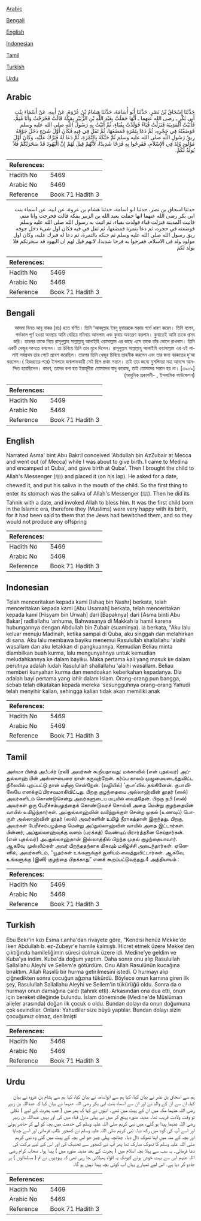 [Arabic](#arabic)

[Bengali](#bengali)

[English](#english)

[Indonesian](#indonesian)

[Tamil](#tamil)

[Turkish](#turkish)

[Urdu](#urdu)

## Arabic


<div dir="rtl" lang="ar" style={{fontSize:'larger',backgroundColor:'#f8f9fa',padding:20}}>
حَدَّثَنَا إِسْحَاقُ بْنُ نَصْرٍ، حَدَّثَنَا أَبُو أُسَامَةَ، حَدَّثَنَا هِشَامُ بْنُ عُرْوَةَ، عَنْ أَبِيهِ، عَنْ أَسْمَاءَ بِنْتِ أَبِي بَكْرٍ ـ رضى الله عنهما ـ أَنَّهَا حَمَلَتْ بِعَبْدِ اللَّهِ بْنِ الزُّبَيْرِ بِمَكَّةَ قَالَتْ فَخَرَجْتُ وَأَنَا مُتِمٌّ، فَأَتَيْتُ الْمَدِينَةَ فَنَزَلْتُ قُبَاءً فَوَلَدْتُ بِقُبَاءٍ، ثُمَّ أَتَيْتُ بِهِ رَسُولَ اللَّهِ صلى الله عليه وسلم فَوَضَعْتُهُ فِي حَجْرِهِ، ثُمَّ دَعَا بِتَمْرَةٍ فَمَضَغَهَا، ثُمَّ تَفَلَ فِي فِيهِ فَكَانَ أَوَّلَ شَىْءٍ دَخَلَ جَوْفَهُ رِيقُ رَسُولِ اللَّهِ صلى الله عليه وسلم ثُمَّ حَنَّكَهُ بِالتَّمْرَةِ، ثُمَّ دَعَا لَهُ فَبَرَّكَ عَلَيْهِ، وَكَانَ أَوَّلَ مَوْلُودٍ وُلِدَ فِي الإِسْلاَمِ، فَفَرِحُوا بِهِ فَرَحًا شَدِيدًا، لأَنَّهُمْ قِيلَ لَهُمْ إِنَّ الْيَهُودَ قَدْ سَحَرَتْكُمْ فَلاَ يُولَدُ لَكُمْ‏.‏
</div>
<div style={{backgroundColor:'#f8f9fa',padding:20, marginBottom: 10}}><table> <thead> <tr> <th>References:</th> <th></th> </tr> </thead> <tbody><tr><td>Hadith No</td><td>5469</td></tr><tr><td>Arabic No</td><td>5469</td></tr><tr><td>Reference</td><td>Book 71 Hadith 3</td></tr></tbody></table></div>


<div dir="rtl" lang="ar" style={{fontSize:'larger',backgroundColor:'#f8f9fa',padding:20}}>
حدثنا اسحاق بن نصر، حدثنا ابو اسامة، حدثنا هشام بن عروة، عن ابيه، عن اسماء بنت ابي بكر رضى الله عنهما انها حملت بعبد الله بن الزبير بمكة قالت فخرجت وانا متم، فاتيت المدينة فنزلت قباء فولدت بقباء، ثم اتيت به رسول الله صلى الله عليه وسلم فوضعته في حجره، ثم دعا بتمرة فمضغها، ثم تفل في فيه فكان اول شىء دخل جوفه ريق رسول الله صلى الله عليه وسلم ثم حنكه بالتمرة، ثم دعا له فبرك عليه، وكان اول مولود ولد في الاسلام، ففرحوا به فرحا شديدا، لانهم قيل لهم ان اليهود قد سحرتكم فلا يولد لكم
</div>
<div style={{backgroundColor:'#f8f9fa',padding:20, marginBottom: 10}}><table> <thead> <tr> <th>References:</th> <th></th> </tr> </thead> <tbody><tr><td>Hadith No</td><td>5469</td></tr><tr><td>Arabic No</td><td>5469</td></tr><tr><td>Reference</td><td>Book 71 Hadith 3</td></tr></tbody></table></div>

## Bengali


<div dir="rtl" lang="bn" style={{fontSize:'larger',backgroundColor:'#f8f9fa',padding:20}}>
আসমা বিনত আবূ বাকর (রাঃ) হতে বর্ণিত। তিনি ‘আবদুল্লাহ ইবনু যুবায়রকে মক্কায় গর্ভে ধারণ করেন। তিনি বলেন, গর্ভকাল পূর্ণ হওয়া অবস্থায় আমি বেরিয়ে মদিনায় আসলাম এবং কুবায় অবতরণ করলাম। কুবাতেই আমি তাকে প্রসব করি। তারপর তাকে নিয়ে রাসূলুল্লাহ সাল্লাল্লাহু আলাইহি ওয়াসাল্লাম এর কাছে এসে তাকে তাঁর কোলে রাখলাম। তিনি একটি খেজুর আনতে বললেন। তা চিবিয়ে তিনি তার মুখে দিলেন। রাসূলুল্লাহ সাল্লাল্লাহু আলাইহি ওয়াসাল্লাম এর এই লালাই সর্বপ্রথম তার পেটে প্রবেশ করেছিল। তারপর তিনি খেজুর চিবিয়ে তাহনীক করলেন এবং তার জন্য বরকতের দু‘আ করলেন।( হিজরতের পরে) ইসলামে জন্মলাভকারী সেই ছিল প্রথম সন্তান। তাই তার জন্যে মুসলিমরা মহা আনন্দে আনন্দিত হয়েছিলেন। কারণ, তাদের বলা হত ইয়াহূদীরা তোমাদের যাদু করেছে, তাই তোমাদের সন্তান হয় না। [৩৯০৯] (আধুনিক প্রকাশনী- , ইসলামিক ফাউন্ডেশন)
</div>
<div style={{backgroundColor:'#f8f9fa',padding:20, marginBottom: 10}}><table> <thead> <tr> <th>References:</th> <th></th> </tr> </thead> <tbody><tr><td>Hadith No</td><td>5469</td></tr><tr><td>Arabic No</td><td>5469</td></tr><tr><td>Reference</td><td>Book 71 Hadith 3</td></tr></tbody></table></div>

## English


<div dir="ltr" lang="en" style={{fontSize:'larger',backgroundColor:'#f8f9fa',padding:20}}>
Narrated Asma' bint Abu Bakr:I conceived 'Abdullah bin AzZubair at Mecca and went out (of Mecca) while I was about to give birth. I came to Medina and encamped at Quba', and gave birth at Quba'. Then I brought the child to Allah's Messenger (ﷺ) and placed it (on his lap). He asked for a date, chewed it, and put his saliva in the mouth of the child. So the first thing to enter its stomach was the saliva of Allah's Messenger (ﷺ). Then he did its Tahnik with a date, and invoked Allah to bless him. It was the first child born in the Islamic era, therefore they (Muslims) were very happy with its birth, for it had been said to them that the Jews had bewitched them, and so they would not produce any offspring
</div>
<div style={{backgroundColor:'#f8f9fa',padding:20, marginBottom: 10}}><table> <thead> <tr> <th>References:</th> <th></th> </tr> </thead> <tbody><tr><td>Hadith No</td><td>5469</td></tr><tr><td>Arabic No</td><td>5469</td></tr><tr><td>Reference</td><td>Book 71 Hadith 3</td></tr></tbody></table></div>

## Indonesian


<div dir="ltr" lang="id" style={{fontSize:'larger',backgroundColor:'#f8f9fa',padding:20}}>
Telah menceritakan kepada kami [Ishaq bin Nashr] berkata, telah menceritakan kepada kami [Abu Usamah] berkata, telah menceritakan kepada kami [Hisyam bin Urwah] dari [Bapaknya] dari [Asma binti Abu Bakar] radliallahu 'anhuma, Bahwasanya di Makkah ia hamil karena hubungannya dengan Abdullah bin Zubair (suaminya). Ia berkata, "Aku lalu keluar menuju Madinah, ketika sampai di Quba, aku singgah dan melahirkan di sana. Aku lalu membawa bayiku menemui Rasulullah shallallahu 'alaihi wasallam dan aku letakkan di pangkuannya. Kemudian Beliau minta diambilkan buah kurma, lalu mengunyahnya untuk kemudian meludahkannya ke dalam bayiku. Maka pertama kali yang masuk ke dalam perutnya adalah ludah Rasulullah shallallahu 'alaihi wasallam. Beliau memberi kunyahan kurma dan mendoakan keberkahan kepadanya. Dia adalah bayi pertama yang lahir dalam Islam. Orang-orang pun bangga, sebab telah dikatakan kepada mereka 'sesungguhnya orang-orang Yahudi telah menyihir kalian, sehingga kalian tidak akan memiliki anak
</div>
<div style={{backgroundColor:'#f8f9fa',padding:20, marginBottom: 10}}><table> <thead> <tr> <th>References:</th> <th></th> </tr> </thead> <tbody><tr><td>Hadith No</td><td>5469</td></tr><tr><td>Arabic No</td><td>5469</td></tr><tr><td>Reference</td><td>Book 71 Hadith 3</td></tr></tbody></table></div>

## Tamil


<div dir="ltr" lang="ta" style={{fontSize:'larger',backgroundColor:'#f8f9fa',padding:20}}>
அஸ்மா பின்த் அபீபக்ர் (ரலி) அவர்கள் கூறியதாவது: மக்காவில் (என் புதல்வர்) அப்துல்லாஹ் பின் அஸ்ஸுபைரை நான் கருவுற்றேன். கர்ப்ப காலம் முழுமையடைந்துவிட்ட நிலையில் புறப்பட்டு நான் மதீனா சென்றேன். (வழியில்) ‘குபா’வில் தங்கினேன். குபாவிலேயே எனக்குப் பிரசவமாகிவிட்டது. பிறகு குழந்தையை அல்லாஹ்வின் தூதர் (ஸல்) அவர்களிடம் கொண்டுசென்று அவர்களுடைய மடியில் வைத்தேன். பிறகு நபி (ஸல்) அவர்கள் ஒரு பேரீச்சம்பழத்தைக் கொண்டுவரச் சொல்லி அதை மென்று குழந்தையின் வாயில் உமிழ்ந்தார்கள். அப்துல்லாஹ்வின் வயிற்றுக்குள் சென்ற முதல் (உணவுப்) பொருள் அல்லாஹ்வின் தூதர் (ஸல்) அவர்களின் உமிழ் நீராகத்தான் இருந்தது. பிறகு, அவர்கள் பேரீச்சம்பழத்தை மென்று அப்துல்லாஹ்வின் வாயில் அதை இட்டார்கள். பின்னர், அப்துல்லாஹ்வுக்கு வளம் (பரக்கத்) வேண்டிப் பிரார்த்தனை செய்தார்கள். (என் புதல்வர்) அப்துல்லாஹ்தான் இஸ்லாத்தில் பிறந்த முதல் குழந்தையாவார். ஆகவே, முஸ்லிம்கள் அவர் பிறந்ததற்காக மிகவும் மகிழ்ச்சி அடைந்தார்கள். ஏனெனில், அவர்களிடம், ‘‘யூதர்கள் உங்களுக்குச் சூனியம் வைத்துவிட்டார்கள். ஆகவே, உங்களுக்கு (இனி) குழந்தை பிறக்காது” எனக் கூறப்பட்டுவந்தது.4 அத்தியாயம் :
</div>
<div style={{backgroundColor:'#f8f9fa',padding:20, marginBottom: 10}}><table> <thead> <tr> <th>References:</th> <th></th> </tr> </thead> <tbody><tr><td>Hadith No</td><td>5469</td></tr><tr><td>Arabic No</td><td>5469</td></tr><tr><td>Reference</td><td>Book 71 Hadith 3</td></tr></tbody></table></div>

## Turkish


<div dir="ltr" lang="tr" style={{fontSize:'larger',backgroundColor:'#f8f9fa',padding:20}}>
Ebu Bekr'in kızı Esma r.anha'dan rivayete göre, "Kendisi henüz Mekke'de iken Abdullah b. ez-Zubeyr'e hamile kalmıştı. Hicret etmek üzere Mekke'den çıktığında hamileliğimin süresi dolmak üzere idi. Medine'ye geldim ve Kuba'ya indim. Kuba'da doğum yaptım. Daha sonra onu alıp Rasulullah Sallallahu Aleyhi ve Sellem'e götürdüm. Onu Allah Rasulünün kucağına bıraktım. Allah Rasıılü bir hurma getirilmesini istedi. O hurmayı alıp çiğnedikten sonra çocuğun ağzına tükürdü. Böylece onun karnına giren ilk şey, Rasulullah Sallallahu Aleyhi ve Sellem'in tükürüğü oldu. Sonra da o hurmayı onun damağına çaldı (tahnık etti). Arkasından ona dua etti, onun için bereket dileğinde bulundu. İslam döneminde (Medine'de Müslüman aileler arasında) doğan ilk çocuk o oldu. Bundan dolayı da onun doğumuna çok sevindiler. Onlara: Yahudiler size büyü yaptılar. Bundan dolayı sizin çocuğunuz olmaz, denilmişti
</div>
<div style={{backgroundColor:'#f8f9fa',padding:20, marginBottom: 10}}><table> <thead> <tr> <th>References:</th> <th></th> </tr> </thead> <tbody><tr><td>Hadith No</td><td>5469</td></tr><tr><td>Arabic No</td><td>5469</td></tr><tr><td>Reference</td><td>Book 71 Hadith 3</td></tr></tbody></table></div>

## Urdu


<div dir="rtl" lang="ur" style={{fontSize:'larger',backgroundColor:'#f8f9fa',padding:20}}>
ہم سے اسحاق بن نضر نے بیان کیا، کہا ہم سے ابواسامہ نے بیان کیا، کہا ہم سے ہشام بن عروہ نے بیان کیا، ان سے ان کے والد نے اور ان سے اسماء بنت ابی بکر رضی اللہ عنہما نے بیان کیا کہ عبداللہ بن زبیر رضی اللہ عنہما مکہ میں ان کے پیٹ میں تھے۔ انہوں نے کہا کہ پھر میں ( جب ہجرت کے لیے ) نکلی تو وقت ولادت قریب تھا۔ مدینہ منورہ پہنچ کر میں نے پہلی منزل قباء میں کی اور یہیں عبداللہ بن زبیر رضی اللہ عنہما پیدا ہو گئے، میں نبی کریم صلی اللہ علیہ وسلم کی خدمت میں بچہ کو لے کر حاضر ہوئی اور اسے آپ کی گود میں رکھ دیا۔ نبی کریم صلی اللہ علیہ وسلم نے کھجور طلب فرمائی اور اسے چبایا اور بچہ کے منہ میں اپنا تھوک ڈال دیا۔ چنانچہ پہلی چیز جو اس بچہ کے پیٹ میں گئی وہ نبی کریم صلی اللہ علیہ وسلم کا تھوک مبارک تھا پھر آپ نے کھجور سے تحنیک کی اور اس کے لیے برکت کی دعا فرمائی۔ یہ سب سے پہلا بچہ اسلام میں ( ہجرت کے بعد مدینہ منورہ میں ) پیدا ہوا۔ صحابہ کرام رضی اللہ عنہم اس سے بہت خوش ہوئے کیونکہ یہ افواہ پھیلائی جا رہی تھی کہ یہودیوں نے تم ( مسلمانوں ) پر جادو کر دیا ہے۔ اس لیے تمہارے یہاں اب کوئی بچہ پیدا نہیں ہو گا۔
</div>
<div style={{backgroundColor:'#f8f9fa',padding:20, marginBottom: 10}}><table> <thead> <tr> <th>References:</th> <th></th> </tr> </thead> <tbody><tr><td>Hadith No</td><td>5469</td></tr><tr><td>Arabic No</td><td>5469</td></tr><tr><td>Reference</td><td>Book 71 Hadith 3</td></tr></tbody></table></div>